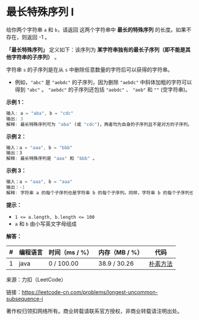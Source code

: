# 最长特殊序列 Ⅰ

给你两个字符串 `a` 和 `b`，请返回 这两个字符串中 **最长的特殊序列** 的长度。如果不存在，则返回 -1 。

**「最长特殊序列」** 定义如下：该序列为 **某字符串独有的最长子序列（即不能是其他字符串的子序列）** 。

字符串 `s` 的子序列是在从 `s` 中删除任意数量的字符后可以获得的字符串。

- 例如，`"abc"` 是 `"aebdc"` 的子序列，因为删除 `"aebdc"` 中斜体加粗的字符可以得到 `"abc"` 。 `"aebdc"` 的子序列还包括 `"aebdc"` 、 `"aeb"` 和 `""` (空字符串)。

**示例 1：**

``` javascript
输入: a = "aba", b = "cdc"
输出: 3
解释: 最长特殊序列可为 "aba" (或 "cdc")，两者均为自身的子序列且不是对方的子序列。
```

**示例 2：**

``` javascript
输入：a = "aaa", b = "bbb"
输出：3
解释: 最长特殊序列是 "aaa" 和 "bbb" 。
```

**示例 3：**

``` javascript
输入：a = "aaa", b = "aaa"
输出：-1
解释: 字符串 a 的每个子序列也是字符串 b 的每个子序列。同样，字符串 b 的每个子序列也是字符串 a 的子序列。
```

**提示：**

- `1 <= a.length, b.length <= 100`
- `a` 和 `b` 由小写英文字母组成

**解答：**

**#**|**编程语言**|**时间（ms / %）**|**内存（MB / %）**|**代码**
--|--|--|--|--
1|java|0 / 100.00|38.9 / 30.26|[朴素方法](./java/ac_v1.java)

来源：力扣（LeetCode）

链接：https://leetcode-cn.com/problems/longest-uncommon-subsequence-i

著作权归领扣网络所有。商业转载请联系官方授权，非商业转载请注明出处。
